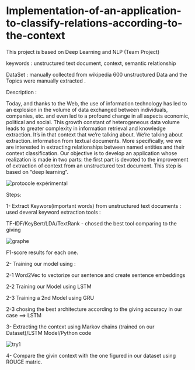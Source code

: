 # Implementation-of-an-application-to-classify-relations-according-to-the-context
This project is based on Deep Learning and NLP (Team Project)

keywords : unstructured text document, context, semantic relationship



DataSet : manually collected from wikipedia 600 unstructured Data and the Topics were manually extracted .



Description :


Today, and thanks to the Web, the use of information technology has
led to an explosion in the volume of data exchanged between individuals,
companies, etc. and even led to a profound change in all aspects
economic, political and social. This growth
constant of heterogeneous data volume leads to greater complexity
in information retrieval and knowledge extraction.
It’s in that context that we’re talking about. We’re talking about extraction.
information from textual documents. More specifically, we
we are interested in extracting relationships between named entities and their
context classification.
Our objective is to develop an application whose realization is made in
two parts: the first part is devoted to the improvement of extraction
of context from an unstructured text document. This step
is based on “deep learning”.


![protocole expérimental](https://user-images.githubusercontent.com/78451998/184122796-20251534-5a2c-423c-9cf0-4ca07720f1e8.png)



Steps: 

1- Extract Keywors(important words) from unstructured text documents : used deveral keyword extraction tools : 

TF-IDF/KeyBert/LDA/TextRank - chosed the best tool comparing to the giving


![graphe](https://user-images.githubusercontent.com/78451998/184121932-aad0c026-caa6-44b5-ad3d-192613ff578e.png)

F1-score results for each one.



2- Training our model using :

 2-1 Word2Vec to vectorize our sentence and create sentence embeddings
 
 2-2 Training our Model using LSTM
 
 2-3 Training a 2nd Model using GRU
 
 2-3 chosing the best architecture according to the giving accuracy in our case ==> LSTM
 
 
 
3- Extracting the context using Markov chains (trained on our Dataset)/LSTM Model/Python code 

![try1](https://user-images.githubusercontent.com/78451998/184121900-fc557de1-9423-4794-ad49-5aee70bcdb12.PNG)



4- Compare the givin context with the one figured in our dataset using ROUGE matric.

